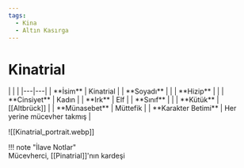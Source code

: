 ```yaml
---
tags:
  - Kina
  - Altın Kasırga
---  
```

# Kinatrial   
  
<div class="grid cards" markdown>  
|  |  |  
|---|---|  
| **İsim** | Kinatrial |  
| **Soyadı** |  |  
| **Hizip** |  |  
| **Cinsiyet** | Kadın |  
| **Irk** | Elf |  
| **Sınıf** |  |  
| **Kütük** | [[Altbrück]] |  
| **Münasebet** | Müttefik |  
| **Karakter Betimi** | Her yerine mücevher takmış |  
  
![[Kinatrial_portrait.webp]]  
</div>  
  
!!! note "İlave Notlar"  
	Mücevherci, [[Pinatrial]]'nın kardeşi  
